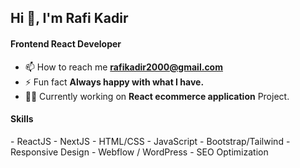 <h2>Hi 👋, I'm Rafi Kadir</h2>
<h4>Frontend React Developer</h4>

- 📫 How to reach me **rafikadir2000@gmail.com**
- ⚡ Fun fact **Always happy with what I have.**
- 👨‍💻 Currently working on **React ecommerce application** Project.

<h4>Skills</h4>
- ReactJS
- NextJS
- HTML/CSS
- JavaScript
- Bootstrap/Tailwind
- Responsive Design
- Webflow / WordPress
- SEO Optimization
